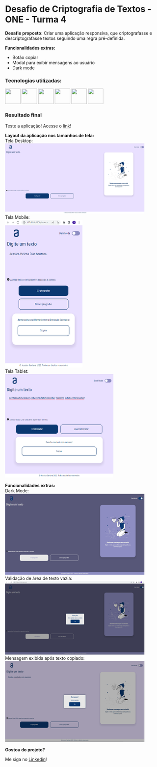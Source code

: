 # Desafio de Criptografia de Textos - ONE - Turma 4

**Desafio proposto:** Criar uma aplicação responsiva, que criptografasse e descriptografasse textos seguindo uma regra pré-definida.

**Funcionalidades extras:** 
- Botão copiar
- Modal para exibir mensagens ao usuário
- Dark mode

### Tecnologias utilizadas:
<div>
<img src="https://cdn.jsdelivr.net/gh/devicons/devicon/icons/figma/figma-original.svg" width="50px" height="50px"/> <img src="https://cdn.jsdelivr.net/gh/devicons/devicon/icons/git/git-original.svg" width="50px" height="50px" /> 
<img src="https://user-images.githubusercontent.com/105378159/188524475-83652b5c-76fa-444e-8c10-faed1d113d7b.png" width="50px" height="50px" /> 
<img src="https://cdn.jsdelivr.net/gh/devicons/devicon/icons/html5/html5-original.svg" width="50px" height="50px"/> 
<img src="https://cdn.jsdelivr.net/gh/devicons/devicon/icons/css3/css3-original.svg" width="50px" height="50px" /> <img src="https://cdn.jsdelivr.net/gh/devicons/devicon/icons/javascript/javascript-original.svg" width="50px" height="50px"/>
</div>

### Resultado final

Teste a aplicação! Acesse o [link](https://djehsantana.github.io/desafio-criptografia-one/)! 

**Layout da aplicação nos tamanhos de tela:**
<br>
Tela Desktop:
<br>
<img src="./public/docImages/desktop.png" width="90%"/>
<br>
Tela Mobile:
<br>
<img src="./public/docImages/mobile.png" width="50%"/>
<br>
Tela Tablet:
<br>
<img src="./public/docImages/tablet.png" width="70%"/>
<br>

**Funcionalidades extras:**
<br>
Dark Mode:
<br>
<img src="./public/docImages/darkmode.png" width="90%"/>
<br>
Validação de área de texto vazia:
<br>
<img src="./public/docImages/darkmode-validacao.png" width="90%"/>
<br>
Mensagem exibida após texto copiado:
<br>
<img src="./public/docImages/mensagem-copiado.png" width="90%"/>

**Gostou do projeto?**

Me siga no [Linkedin](https://www.linkedin.com/in/jessica-santana-developer/)!



